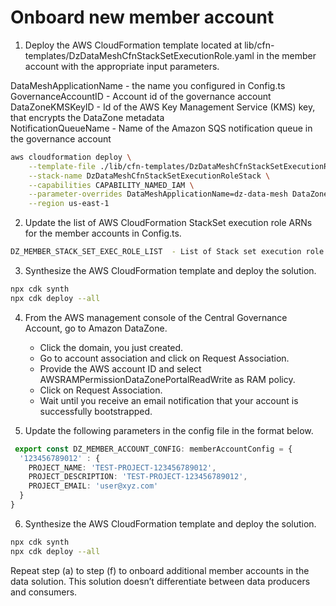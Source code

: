 # Onboard new member account 

1. Deploy the AWS CloudFormation template located at lib/cfn-templates/DzDataMeshCfnStackSetExecutionRole.yaml in the member account with the appropriate input parameters.

DataMeshApplicationName - the name you configured in Config.ts  
GovernanceAccountID - Account id of the governance account  
DataZoneKMSKeyID - Id of the AWS Key Management Service (KMS) key, that encrypts the DataZone metadata  
NotificationQueueName - Name of the Amazon SQS notification queue in the governance account  

```bash
aws cloudformation deploy \
    --template-file ./lib/cfn-templates/DzDataMeshCfnStackSetExecutionRole.yaml \
    --stack-name DzDataMeshCfnStackSetExecutionRoleStack \
    --capabilities CAPABILITY_NAMED_IAM \
    --parameter-overrides DataMeshApplicationName=dz-data-mesh DataZoneKMSKeyID=... GovernanceAccountID=... NotificationQueueName=... \
    --region us-east-1
```

2. Update the list of AWS CloudFormation StackSet execution role ARNs for the member accounts in Config.ts.

```bash
DZ_MEMBER_STACK_SET_EXEC_ROLE_LIST  - List of Stack set execution role arns for the member accounts.
```

3. Synthesize the AWS CloudFormation template and deploy the solution.

```bash
npx cdk synth
npx cdk deploy --all
```

4. From the AWS management console of the Central Governance Account, go to Amazon DataZone.
    - Click the domain, you just created.
    - Go to account association and click on Request Association.
    - Provide the AWS account ID and select AWSRAMPermissionDataZonePortalReadWrite as RAM policy.
    - Click on Request Association.
    - Wait until you receive an email notification that your account is successfully bootstrapped.

5. Update the following parameters in the config file in the format below.

```typescript
 export const DZ_MEMBER_ACCOUNT_CONFIG: memberAccountConfig = {
  '123456789012' : {
    PROJECT_NAME: 'TEST-PROJECT-123456789012',
    PROJECT_DESCRIPTION: 'TEST-PROJECT-123456789012',
    PROJECT_EMAIL: 'user@xyz.com'
  }
}
```

6. Synthesize the AWS CloudFormation template and deploy the solution.

```bash
npx cdk synth
npx cdk deploy --all
```

Repeat step (a) to step (f) to onboard additional member accounts in the data solution. This solution doesn’t differentiate between data producers and consumers.